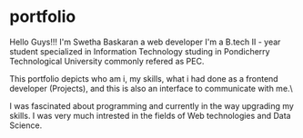 # portfolio

Hello Guys!!!
I'm Swetha Baskaran a web developer
I'm a B.tech II - year student specialized in Information Technology studing in Pondicherry Technological University commonly refered as PEC.

This portfolio depicts who am i, my skills, what i had done as a frontend developer (Projects), and this is also an interface to communicate with me.\

I was fascinated about programming and currently in the way upgrading my skills.
I was very much intrested in the fields of Web technologies and Data Science.


